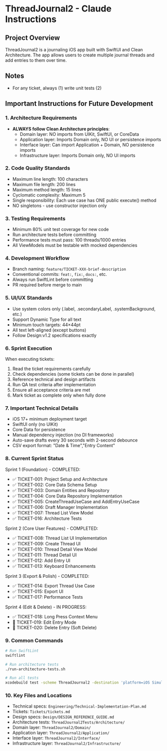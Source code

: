 # ThreadJournal2 - Claude Instructions

## Project Overview
ThreadJournal2 is a journaling iOS app built with SwiftUI and Clean Architecture. The app allows users to create multiple journal threads and add entries to them over time.

## Notes
- For any ticket, always (1) write unit tests (2) 

## Important Instructions for Future Development

### 1. Architecture Requirements
- **ALWAYS follow Clean Architecture principles**:
  - Domain layer: NO imports from UIKit, SwiftUI, or CoreData
  - Application layer: Imports Domain only, NO UI or persistence imports
  - Interface layer: Can import Application + Domain, NO persistence imports
  - Infrastructure layer: Imports Domain only, NO UI imports

### 2. Code Quality Standards
- Maximum line length: 100 characters
- Maximum file length: 200 lines
- Maximum method length: 15 lines
- Cyclomatic complexity: Maximum 5
- Single responsibility: Each use case has ONE public execute() method
- NO singletons - use constructor injection only

### 3. Testing Requirements
- Minimum 80% unit test coverage for new code
- Run architecture tests before committing
- Performance tests must pass: 100 threads/1000 entries
- All ViewModels must be testable with mocked dependencies

### 4. Development Workflow
- Branch naming: `feature/TICKET-XXX-brief-description`
- Conventional commits: `feat:`, `fix:`, `docs:`, etc.
- Always run SwiftLint before committing
- PR required before merge to main

### 5. UI/UX Standards
- Use system colors only (.label, .secondaryLabel, .systemBackground, etc.)
- Support Dynamic Type for all text
- Minimum touch targets: 44×44pt
- All text left-aligned (except buttons)
- Follow Design:v1.2 specifications exactly

### 6. Sprint Execution
When executing tickets:
1. Read the ticket requirements carefully
2. Check dependencies (some tickets can be done in parallel)
3. Reference technical and design artifacts
4. Run QA test criteria after implementation
5. Ensure all acceptance criteria are met
6. Mark ticket as complete only when fully done

### 7. Important Technical Details
- iOS 17+ minimum deployment target
- SwiftUI only (no UIKit)
- Core Data for persistence
- Manual dependency injection (no DI frameworks)
- Auto-save drafts every 30 seconds with 2-second debounce
- CSV export format: "Date & Time","Entry Content"

### 8. Current Sprint Status
Sprint 1 (Foundation) - COMPLETED:
- ✅ TICKET-001: Project Setup and Architecture
- ✅ TICKET-002: Core Data Schema Setup
- ✅ TICKET-003: Domain Entities and Repository
- ✅ TICKET-004: Core Data Repository Implementation
- ✅ TICKET-005: CreateThreadUseCase and AddEntryUseCase
- ✅ TICKET-006: Draft Manager Implementation
- ✅ TICKET-007: Thread List View Model
- ✅ TICKET-016: Architecture Tests

Sprint 2 (Core User Features) - COMPLETED:
- ✅ TICKET-008: Thread List UI Implementation
- ✅ TICKET-009: Create Thread UI
- ✅ TICKET-010: Thread Detail View Model
- ✅ TICKET-011: Thread Detail UI
- ✅ TICKET-012: Add Entry UI
- ✅ TICKET-013: Keyboard Enhancements

Sprint 3 (Export & Polish) - COMPLETED:
- ✅ TICKET-014: Export Thread Use Case
- ✅ TICKET-015: Export UI
- ✅ TICKET-017: Performance Tests

Sprint 4 (Edit & Delete) - IN PROGRESS:
- ✅ TICKET-018: Long Press Context Menu
- 🚧 TICKET-019: Edit Entry Mode
- 🚧 TICKET-020: Delete Entry (Soft Delete)

### 9. Common Commands
```bash
# Run SwiftLint
swiftlint

# Run architecture tests
./run-architecture-tests.sh

# Run all tests
xcodebuild test -scheme ThreadJournal2 -destination 'platform=iOS Simulator,name=iPhone 15'
```

### 10. Key Files and Locations
- Technical specs: `Engineering/Technical-Implementation-Plan.md`
- Tickets: `Tickets/tickets.md`
- Design specs: `Design/DESIGN_REFERENCE_GUIDE.md`
- Architecture tests: `ThreadJournal2Tests/Architecture/`
- Domain layer: `ThreadJournal2/Domain/`
- Application layer: `ThreadJournal2/Application/`
- Interface layer: `ThreadJournal2/Interface/`
- Infrastructure layer: `ThreadJournal2/Infrastructure/`
